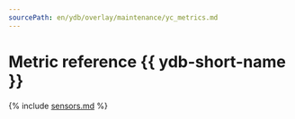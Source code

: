 ```yaml
---
sourcePath: en/ydb/overlay/maintenance/yc_metrics.md
---
```

# Metric reference {{ ydb-short-name }}

{% include [sensors.md](../_includes/monitoring_sensors.md) %}

